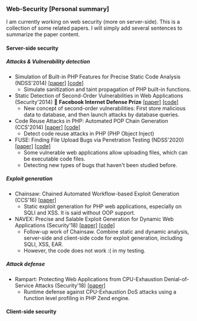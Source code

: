 ### Web-Security [Personal summary]

I am currently working on web security (more on server-side). This is a collection of some related papers. I will simply add several sentences to summarize the paper content.

#### Server-side security
##### Attacks & Vulnerability detection
- Simulation of Built-in PHP Features for Precise Static Code Analysis (NDSS'2014) [[paper]](https://www.ndss-symposium.org/ndss2014/programme/simulation-built-php-features-precise-static-code-analysis/) [[code]](https://github.com/robocoder/rips-scanner)
    - Simulate sanitization and taint propagation of PHP built-in functions.
- Static Detection of Second-Order Vulnerabilities in Web Applications (Security'2014) :star2: **Facebook Internet Defense Prize** [[paper]](https://www.usenix.org/conference/usenixsecurity14/technical-sessions/presentation/dahse) [[code]](https://github.com/robocoder/rips-scanner)
    - New concept of second-order vulnerabilities: First store malicious data to database, and then launch attacks by database queries.
- Code Reuse Attacks in PHP: Automated POP Chain Generation (CCS'2014) [[paper]](https://dl.acm.org/doi/10.1145/2660267.2660363) [[code]](https://github.com/robocoder/rips-scanner)
    - Detect code reuse attacks in PHP (PHP Object Inject)
- FUSE: Finding File Upload Bugs via Penetration Testing (NDSS'2020) [[paper]](https://www.ndss-symposium.org/ndss-paper/fuse-finding-file-upload-bugs-via-penetration-testing/) [[code]](https://github.com/WSP-LAB/FUSE)
    - Some vulnerable web applications allow uploading files, which can be executable code files.
    - Detecting new types of bugs that haven't been studied before. 

##### Exploit generation
- Chainsaw: Chained Automated Workflow-based Exploit Generation (CCS'16) [[paper]](https://dl.acm.org/doi/10.1145/2976749.2978380)
    - Static exploit generation for PHP web applications, especially on SQLI and XSS. It is said without OOP support.
- NAVEX: Precise and Salable Exploit Generation for Dynamic Web Applications (Security'18) [[paper]](https://www.usenix.org/conference/usenixsecurity18/presentation/alhuzali) [[code]](https://github.com/aalhuz/navex)
    - Follow-up work of Chainsaw. Combine static and dynamic analysis, server-side and client-side code for exploit generation, including SQLI, XSS, EAR.
    - However, the code does not work :( in my testing.

##### Attack defense
- Rampart: Protecting Web Applications from CPU-Exhaustion Denial-of-Service Attacks (Security'18) [[paper]](https://www.usenix.org/conference/usenixsecurity18/presentation/meng)
  - Runtime defense against CPU-Exhaustion DoS attacks using a function level profiling in PHP Zend engine.


#### Client-side security

